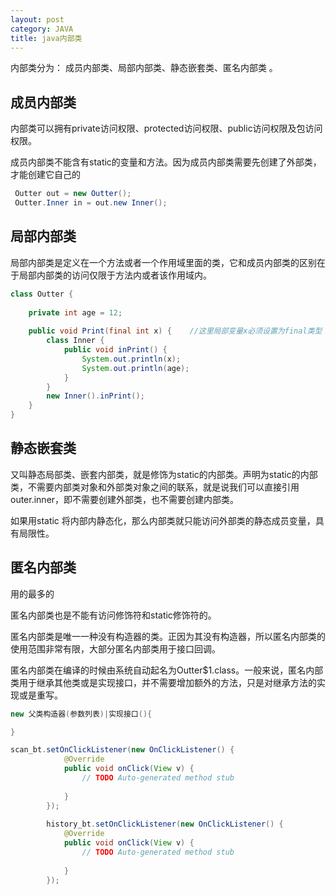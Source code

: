 ```yaml
---
layout: post
category: JAVA
title: java内部类
---
```


内部类分为： 成员内部类、局部内部类、静态嵌套类、匿名内部类 。

## 成员内部类
内部类可以拥有private访问权限、protected访问权限、public访问权限及包访问权限。

成员内部类不能含有static的变量和方法。因为成员内部类需要先创建了外部类，才能创建它自己的
```java
 Outter out = new Outter();
 Outter.Inner in = out.new Inner();
```
## 局部内部类
局部内部类是定义在一个方法或者一个作用域里面的类，它和成员内部类的区别在于局部内部类的访问仅限于方法内或者该作用域内。
```java
class Outter {
 
    private int age = 12;
      
    public void Print(final int x) {    //这里局部变量x必须设置为final类型！
        class Inner {
            public void inPrint() {
                System.out.println(x);
                System.out.println(age);
            }
        }
        new Inner().inPrint();
    }
}
```

## 静态嵌套类
又叫静态局部类、嵌套内部类，就是修饰为static的内部类。声明为static的内部类，不需要内部类对象和外部类对象之间的联系，就是说我们可以直接引用outer.inner，即不需要创建外部类，也不需要创建内部类。

如果用static 将内部内静态化，那么内部类就只能访问外部类的静态成员变量，具有局限性。

## 匿名内部类
用的最多的

匿名内部类也是不能有访问修饰符和static修饰符的。

匿名内部类是唯一一种没有构造器的类。正因为其没有构造器，所以匿名内部类的使用范围非常有限，大部分匿名内部类用于接口回调。

匿名内部类在编译的时候由系统自动起名为Outter$1.class。一般来说，匿名内部类用于继承其他类或是实现接口，并不需要增加额外的方法，只是对继承方法的实现或是重写。
```java
new 父类构造器(参数列表)|实现接口(){

}
```

```java
scan_bt.setOnClickListener(new OnClickListener() {
            @Override
            public void onClick(View v) {
                // TODO Auto-generated method stub
                  
            }
        });
          
        history_bt.setOnClickListener(new OnClickListener() {      
            @Override
            public void onClick(View v) {
                // TODO Auto-generated method stub
                  
            }
        });
```